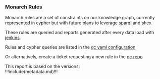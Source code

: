 ### Monarch Rules

Monarch rules are a set of constraints on our knowledge graph,
currently represented in cypher but with future plans to 
leverage sparql and shex.

These rules are queried and reports generated after every data load with
[jenkins](https://github.com/monarch-initiative/jenkins/).

Rules and cypher queries are listed in the
[qc yaml configuration](https://github.com/monarch-initiative/release-utils/blob/master/conf/monarch-qc.yaml)

Or alternatively, create a ticket requesting a new rule
in the [qc repo](https://github.com/monarch-initiative/qc)

This report is based on the versions:  
!!!include(metadata.md)!!!
